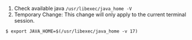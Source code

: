 1. Check available java `/usr/libexec/java_home -V`
3. Temporary Change: This change will only apply to the current terminal session.
```
$ export JAVA_HOME=$(/usr/libexec/java_home -v 17)
```
